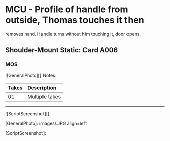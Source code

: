 # MCU - Profile of handle from outside, Thomas touches it then
removes hand. Handle turns without him touching it, door
opens.

## Shoulder-Mount Static: Card A006

### MOS

![GeneralPhoto][]
Notes: 

| Takes | Description |
|:---|:----|
| 01 | Multiple takes |

----

![ScriptScreenshot][]


[GeneralPhoto]:  images/.JPG align=left

[ScriptScreenshot]: 